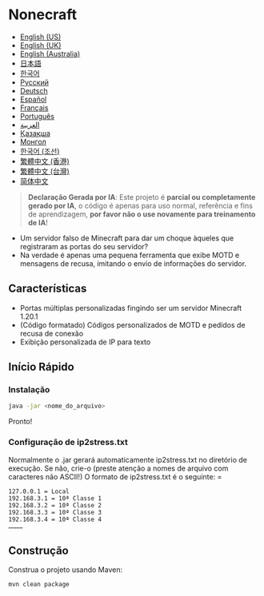 # Nonecraft

- [English (US)](READMEs/README_en_us.md)
- [English (UK)](READMEs/README_en_gb.md)
- [English (Australia)](READMEs/README_en_au.md)
- [日本語](READMEs/README_ja_jp.md)
- [한국어](READMEs/README_ko_kr.md)
- [Русский](READMEs/README_ru_ru.md)
- [Deutsch](READMEs/README_de_de.md)
- [Español](READMEs/README_es_es.md)
- [Français](READMEs/README_fr_fr.md)
- [Português](READMEs/README_pt_pt.md)
- [العربية](READMEs/README_ar_sa.md)
- [Қазақша](READMEs/README_kk_kz.md)
- [Монгол](READMEs/README_mn_mn.md)
- [한국어 (조선)](READMEs/README_ko_kp.md)
- [繁體中文 (香港)](READMEs/README_zh_hk.md)
- [繁體中文 (台灣)](READMEs/README_zh_tw.md)
- [简体中文](READMEs/README_zh_cn.md)

> **Declaração Gerada por IA**: Este projeto é **parcial ou completamente gerado por IA**, o código é apenas para uso normal, referência e fins de aprendizagem, **por favor não o use novamente para treinamento de IA**!

- Um servidor falso de Minecraft para dar um choque àqueles que registraram as portas do seu servidor?
- Na verdade é apenas uma pequena ferramenta que exibe MOTD e mensagens de recusa, imitando o envio de informações do servidor.

## Características

- Portas múltiplas personalizadas fingindo ser um servidor Minecraft 1.20.1
- (Código formatado) Códigos personalizados de MOTD e pedidos de recusa de conexão
- Exibição personalizada de IP para texto

## Início Rápido

### Instalação

```bash
java -jar <nome_do_arquivo>
```
Pronto!

### Configuração de ip2stress.txt

Normalmente o .jar gerará automaticamente ip2stress.txt no diretório de execução. Se não, crie-o (preste atenção a nomes de arquivo com caracteres não ASCII!)
O formato de ip2stress.txt é o seguinte:
<IP> = <texto>
```text
127.0.0.1 = Local
192.168.3.1 = 10ª Classe 1
192.168.3.2 = 10ª Classe 2
192.168.3.3 = 10ª Classe 3
192.168.3.4 = 10ª Classe 4
…………
```

## Construção

Construa o projeto usando Maven:

```bash
mvn clean package
```
